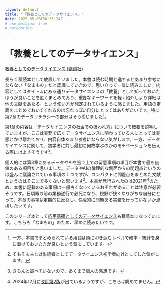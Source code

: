 ```yaml
---
layout: default
title: "「教養としてのデータサイエンス」"
date: 2025-05-03T06:35:24Z
# use_mathjax: true
# categories:
---
```


# 「教養としてのデータサイエンス」

[教養としてのデータサイエンス (講談社)](https://www.kspub.co.jp/book/detail/5238097.html)

長らく積読本として放置していました。本書は読む時期と逸するとあまり参考にならない「なまもの」だと認識していたので、思い立って一気に読みました。内容としてはタイトルにある通りデータサイエンスの「教養」として知っておいたほうが良いことを広くまとめており、重要なキーワードを軽く紹介しより詳細は他の文献をあたる、という使い方が想定されているように感じました。用語の定義をまとめておいてくれるのは忘れっぽい自分にとってはありがたいです。特に第2章のデータリテラシーの部分はそう感じました[^1]。

第1章の内容は「データサイエンスの社会での扱われ方」について概要を説明していますが、ここは実務で広くデータサイエンスに関わっている人にとっては実態とかけ離れており、内容自体あまり参考にならない気がします。一方、データサイエンスに関して、初学者に対し最初に何故学ぶのかのモチベーションを伝える際にはよさそうです[^2]。

個人的には第3章にあるデータやAIを扱う上での留意事項の項目が本書で最も価値のある項目だと思いました。データやAIの倫理的な側面からの問題点というのは盛んに議論されている事項の１つですが、コンパクトに問題点をまとめた文献というのはそこまで多くないと思います[^3]。本書が発行されたのは2021年[^4]のため、本書に記載のある事項は一部古くなっているおそれがあることは注意が必要そうです。日頃眼の前の業務遂行で必死になり、視野が狭くなりがちな自分にとって、本章の事項は定期的に反芻し、倫理的に問題ある実装を行っていないか点検したいです。

このシリーズ本として[応用基礎としてのデータサイエンス](https://www.kspub.co.jp/book/detail/5307892.html)も積読本になっています。こちらも「なまもの」のため、早めに読みたいです。

[^1]: 一方、本書でまとめられている用語は頭に叩き込むレベルで確率・統計を身に着けておいた方が良いという気もしています。
[^2]: そもそも主な対象読者としてデータサイエンス初学者向けとしてした気がします。
[^3]: きちんと調べていないので、あくまで個人の感想です。
[^4]: 2024年12月に[改訂第2版](https://bookclub.kodansha.co.jp/product?item=0000404607)が出ているようですが、こちらは眺めてません。